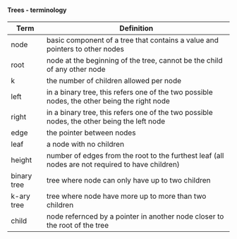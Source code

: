 #### Trees - terminology

| Term        | Definition                                                                                       |
| ----------- | ------------------------------------------------------------------------------------------------ |
| node        | basic component of a tree that contains a value and pointers to other nodes                      |
| root        | node at the beginning of the tree, cannot be the child of any other node                         |
| k           | the number of children allowed per node                                                          |
| left        | in a binary tree, this refers one of the two possible nodes, the other being the right node      |
| right       | in a binary tree, this refers one of the two possible nodes, the other being the left node       |
| edge        | the pointer between nodes                                                                        |
| leaf        | a node with no children                                                                          |
| height      | number of edges from the root to the furthest leaf (all nodes are not required to have children) |
| binary tree | tree where node can only have up to two children                                                 |
| k-ary tree  | tree where node have more up to more than two children                                           |
| child       | node refernced by a pointer in another node closer to the root of the tree                       |
